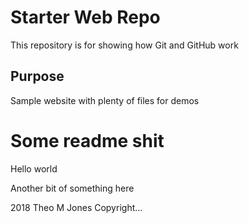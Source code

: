 # Starter Web Repo

This repository is for showing how Git and GitHub work

## Purpose

Sample website with plenty of files for demos

# Some readme shit

Hello world

Another bit of something here

2018 Theo M Jones Copyright...

